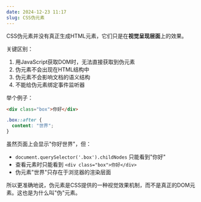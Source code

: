 ```yaml
---
date: 2024-12-23 11:17
slug: CSS伪元素
---
```


CSS伪元素并没有真正生成HTML元素，它们只是在**视觉呈现层面**上的效果。

关键区别：

1. 用JavaScript获取DOM时，无法直接获取到伪元素
2. 伪元素不会出现在HTML结构中
3. 伪元素不会影响文档的语义结构
4. 不能给伪元素绑定事件监听器



<!-- truncate -->

举个例子：
```html
<div class="box">你好</div>
```

```css
.box::after {
  content: "世界";
}
```

虽然页面上会显示"你好世界"，但：
- `document.querySelector('.box').childNodes` 只能看到"你好"
- 查看元素时只能看到 `<div class="box">你好</div>`
- 伪元素"世界"只存在于浏览器的渲染层面

所以更准确地说，伪元素是CSS提供的一种视觉效果机制，而不是真正的DOM元素。这也是为什么叫"伪"元素。
